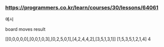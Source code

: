 
### https://programmers.co.kr/learn/courses/30/lessons/64061

예시

board	                                                        moves	            result

[[0,0,0,0,0],[0,0,1,0,3],[0,2,5,0,1],[4,2,4,4,2],[3,5,1,3,1]]	[1,5,3,5,1,2,1,4]	4